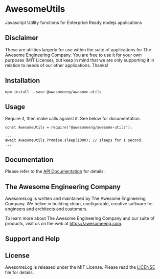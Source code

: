 # AwesomeUtils

Javascript Utility functions for Enterprise Ready nodejs applications

## Disclaimer

These are utilities largerly for use within the suite of applications for The Awesome Engineering Company. You are free to use it for your own purposes (MIT License), but keep in mind that we are only supporting it in relation to needs of our other applications. Thanks!

## Installation

```
npm install --save @awesomeeng/awesome-utils
```

## Usage

Require it, then make calls against it. See below for documentation.

```
const AwesomeUtils = require("@awesomeeng/awesome-utils");

...
await AwesumeUtils.Promise.sleep(1000); // sleeps for 1 second.
...
```

## Documentation

Please refer to the [API Documentation](./docs/API.md) for details.

## The Awesome Engineering Company

AwesomeLog is written and maintained by The Awesome Engineering Company. We belive in building clean, configurable, creative software for engineers and architects and customers.

To learn more about The Awesome Engineering Company and our suite of products, visit us on the web at https://awesomeeng.com.

## Support and Help

## License

AwesomeLog is released under the MIT License. Please read the  [LICENSE](./LICENSE) file for details.
